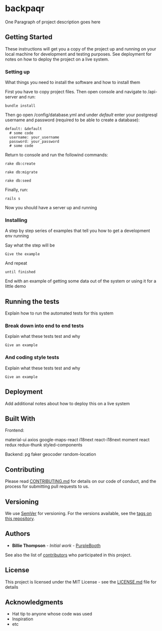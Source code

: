 # backpaqr

One Paragraph of project description goes here

## Getting Started

These instructions will get you a copy of the project up and running on your local machine for development and testing purposes. See deployment for notes on how to deploy the project on a live system.

### Setting up

What things you need to install the software and how to install them

First you have to copy project files. Then open console and navigate to /api-server and run:
```
bundle install
```

Then go open /config/database.yml and under *default* enter your postgresql username and password (required to be able to create a database):
```
default: &default
  # some code
  username: your_username
  password: your_password
  # some code
```

Return to console and run the followind commands:
```
rake db:create
```
```
rake db:migrate
```
```
rake db:seed
```

Finally, run:
```
rails s
```

Now you should have a server up and running

### Installing

A step by step series of examples that tell you how to get a development env running

Say what the step will be

```
Give the example
```

And repeat

```
until finished
```

End with an example of getting some data out of the system or using it for a little demo

## Running the tests

Explain how to run the automated tests for this system

### Break down into end to end tests

Explain what these tests test and why

```
Give an example
```

### And coding style tests

Explain what these tests test and why

```
Give an example
```

## Deployment

Add additional notes about how to deploy this on a live system

## Built With

Frontend:

material-ui
axios
google-maps-react
i18next
react-i18next
moment
react
redux
redux-thunk
styled-components

Backend:
pg
faker
geocoder
random-location

## Contributing

Please read [CONTRIBUTING.md](https://gist.github.com/PurpleBooth/b24679402957c63ec426) for details on our code of conduct, and the process for submitting pull requests to us.

## Versioning

We use [SemVer](http://semver.org/) for versioning. For the versions available, see the [tags on this repository](https://github.com/your/project/tags). 

## Authors

* **Billie Thompson** - *Initial work* - [PurpleBooth](https://github.com/PurpleBooth)

See also the list of [contributors](https://github.com/your/project/contributors) who participated in this project.

## License

This project is licensed under the MIT License - see the [LICENSE.md](LICENSE.md) file for details

## Acknowledgments

* Hat tip to anyone whose code was used
* Inspiration
* etc